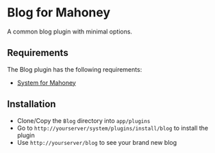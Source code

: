 # Blog for Mahoney

A common blog plugin with minimal options.

## Requirements

The Blog plugin has the following requirements:

* [System for Mahoney](http://github.com/kalvinmoraes/system-for-mahoney)

## Installation

* Clone/Copy the `Blog` directory into `app/plugins`
* Go to `http://yourserver/system/plugins/install/blog` to install the plugin
* Use `http://yourserver/blog` to see your brand new blog